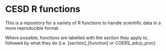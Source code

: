 # CESD R functions 

This is a repository for a variety of R functions to handle
scientific data in a more reproducible format.


Where possible, functions are labelled with the section they apply to, followed
by what they do (i.e. [section]_[function] or COERS_adcp_proc)
